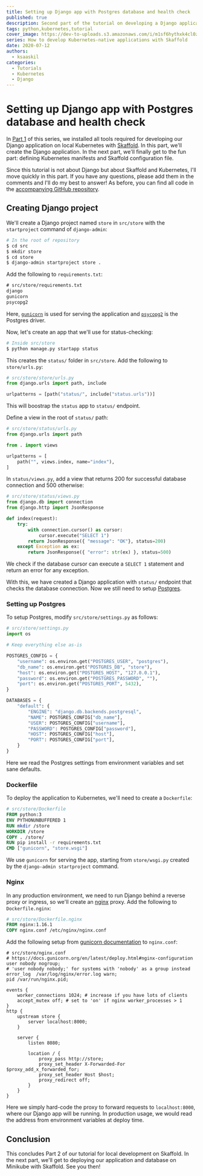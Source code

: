 ```yaml
---
title: Setting up Django app with Postgres database and health check
published: true
description: Second part of the tutorial on developing a Django application backed by Postgres on local Kubernetes
tags: python,kubernetes,tutorial
cover_image: https://dev-to-uploads.s3.amazonaws.com/i/m1sf6hythxk4cl0z780y.jpg
series: How to develop Kubernetes-native applications with Skaffold
date: 2020-07-12
authors:
  - ksaaskil
categories:
  - Tutorials
  - Kubernetes
  - Django 
---
```


# Setting up Django app with Postgres database and health check

In [Part 1](https://dev.to/ksaaskil/getting-started-with-local-development-on-kubernetes-with-skaffold-1plc) of this series, we installed all tools required for developing our Django application on local Kubernetes with [Skaffold](https://skaffold.dev/). In this part, we'll create the Django application. In the next part, we'll finally get to the fun part: defining Kubernetes manifests and Skaffold configuration file.

<!-- more -->

Since this tutorial is not about Django but about Skaffold and Kubernetes, I'll move quickly in this part. If you have any questions, please add them in the comments and I'll do my best to answer! As before, you can find all code in the [accompanying GitHub repository](https://github.com/ksaaskil/django-postgres-skaffold-k8s).

## Creating Django project

We'll create a Django project named `store` in `src/store` with the `startproject` command of `django-admin`:

```bash
# In the root of repository
$ cd src
$ mkdir store
$ cd store
$ django-admin startproject store .
```

Add the following to `requirements.txt`:

```txt
# src/store/requirements.txt
django
gunicorn
psycopg2
```

Here, [`gunicorn`](https://gunicorn.org/) is used for serving the application and [`psycopg2`](https://pypi.org/project/psycopg2/) is the Postgres driver.

Now, let's create an app that we'll use for status-checking:

```bash
# Inside src/store
$ python manage.py startapp status
```

This creates the `status/` folder in `src/store`. Add the following to `store/urls.py`:

```python
# src/store/store/urls.py
from django.urls import path, include

urlpatterns = [path("status/", include("status.urls"))]
```

This will boostrap the `status` app to `status/` endpoint.

Define a view in the root of `status/` path:

```python
# src/store/status/urls.py
from django.urls import path

from . import views

urlpatterns = [
    path("", views.index, name="index"),
]
```

In `status/views.py`, add a view that returns 200 for successful database connection and 500 otherwise:

```python
# src/store/status/views.py
from django.db import connection
from django.http import JsonResponse

def index(request):
    try:
        with connection.cursor() as cursor:
            cursor.execute("SELECT 1")
        return JsonResponse({ "message": "OK"}, status=200)
    except Exception as ex:
        return JsonResponse({ "error": str(ex) }, status=500)

```

We check if the database cursor can execute a `SELECT 1` statement and return an error for any exception.

With this, we have created a Django application with `status/` endpoint that checks the database connection. Now we still need to setup [Postgres](https://www.postgresql.org/).

### Setting up Postgres

To setup Postgres, modify `src/store/settings.py` as follows:

```python
# src/store/settings.py
import os

# Keep everything else as-is

POSTGRES_CONFIG = {
    "username": os.environ.get("POSTGRES_USER", "postgres"),
    "db_name": os.environ.get("POSTGRES_DB", "store"),
    "host": os.environ.get("POSTGRES_HOST", "127.0.0.1"),
    "password": os.environ.get("POSTGRES_PASSWORD", ""),
    "port": os.environ.get("POSTGRES_PORT", 5432),
}

DATABASES = {
    "default": {
        "ENGINE": "django.db.backends.postgresql",
        "NAME": POSTGRES_CONFIG["db_name"],
        "USER": POSTGRES_CONFIG["username"],
        "PASSWORD": POSTGRES_CONFIG["password"],
        "HOST": POSTGRES_CONFIG["host"],
        "PORT": POSTGRES_CONFIG["port"],
    }
}
```

Here we read the Postgres settings from environment variables and set sane defaults.

### Dockerfile

To deploy the application to Kubernetes, we'll need to create a `Dockerfile`:

```Dockerfile
# src/store/Dockerfile
FROM python:3
ENV PYTHONUNBUFFERED 1
RUN mkdir /store
WORKDIR /store
COPY . /store/
RUN pip install -r requirements.txt
CMD ["gunicorn", "store.wsgi"]
```

We use `gunicorn` for serving the app, starting from `store/wsgi.py` created by the `django-admin startproject` command.

### Nginx

In any production environment, we need to run Django behind a reverse proxy or ingress, so we'll create an [nginx](https://nginx.org/en/) proxy. Add the following to `Dockerfile.nginx`:

```Dockerfile
# src/store/Dockerfile.nginx
FROM nginx:1.16.1
COPY nginx.conf /etc/nginx/nginx.conf
```

Add the following setup from [gunicorn documentation](https://docs.gunicorn.org/en/latest/deploy.html#nginx-configuration) to `nginx.conf`:

```nginx
# src/store/nginx.conf
# https://docs.gunicorn.org/en/latest/deploy.html#nginx-configuration
user nobody nogroup;
# 'user nobody nobody;' for systems with 'nobody' as a group instead
error_log  /var/log/nginx/error.log warn;
pid /var/run/nginx.pid;

events {
    worker_connections 1024; # increase if you have lots of clients
    accept_mutex off; # set to 'on' if nginx worker_processes > 1
}
http {
    upstream store {
        server localhost:8000;
    }

    server {
        listen 8080;

        location / {
            proxy_pass http://store;
            proxy_set_header X-Forwarded-For $proxy_add_x_forwarded_for;
            proxy_set_header Host $host;
            proxy_redirect off;
        }
    }
}
```

Here we simply hard-code the proxy to forward requests to `localhost:8000`, where our Django app will be running. In production usage, we would read the address from environment variables at deploy time. 

## Conclusion

This concludes Part 2 of our tutorial for local development on Skaffold. In the next part, we'll get to deploying our application and database on Minikube with Skaffold. See you then!